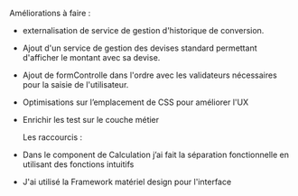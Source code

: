 Améliorations à faire :

- externalisation de service de gestion d'historique de conversion.
- Ajout d'un service de gestion des devises standard permettant d'afficher le montant avec sa devise.
- Ajout de formControlle dans l'ordre avec les validateurs nécessaires pour la saisie de l'utilisateur.
- Optimisations sur l’emplacement de CSS pour améliorer l'UX
- Enrichir les test sur le couche métier

  Les raccourcis :

- Dans le component de Calculation j’ai fait la séparation fonctionnelle en utilisant des fonctions intuitifs
- J'ai utilisé la Framework matériel design pour l'interface
